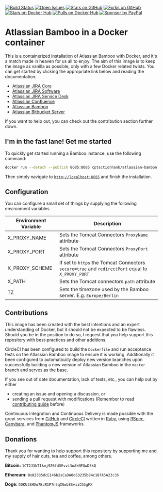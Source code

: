 [![Build Status](https://img.shields.io/circleci/project/cptactionhank/docker-atlassian-bamboo.svg)](https://circleci.com/gh/cptactionhank/docker-atlassian-bamboo) [![Open Issues](https://img.shields.io/github/issues/cptactionhank/docker-atlassian-bamboo.svg)](https://github.com/cptactionhank/docker-atlassian-bamboo/issues) [![Stars on GitHub](https://img.shields.io/github/stars/cptactionhank/docker-atlassian-bamboo.svg)](https://github.com/cptactionhank/docker-atlassian-bamboo/stargazers) [![Forks on GitHub](https://img.shields.io/github/forks/cptactionhank/docker-atlassian-bamboo.svg)](https://github.com/cptactionhank/docker-atlassian-bamboo/network) [![Stars on Docker Hub](https://img.shields.io/docker/stars/cptactionhank/atlassian-bamboo.svg)](https://hub.docker.com/r/cptactionhank/atlassian-bamboo/) [![Pulls on Docker Hub](https://img.shields.io/docker/pulls/cptactionhank/atlassian-bamboo.svg)](https://hub.docker.com/r/cptactionhank/atlassian-bamboo/) [![Sponsor by PayPal](https://img.shields.io/badge/sponsor-PayPal-blue.svg)](https://paypal.me/cptactionhank/5)

# Atlassian Bamboo in a Docker container

This is a containerized installation of Atlassian Bamboo with Docker, and it's a match made in heaven for us all to enjoy. The aim of this image is to keep the image as vanilla as possible, only with a few Docker related twists. You can get started by clicking the appropriate link below and reading the documentation.

* [Atlassian JIRA Core](https://cptactionhank.github.io/docker-atlassian-jira)
* [Atlassian JIRA Software](https://cptactionhank.github.io/docker-atlassian-jira-software)
* [Atlassian JIRA Service Desk](https://cptactionhank.github.io/docker-atlassian-service-desk)
* [Atlassian Confluence](https://cptactionhank.github.io/docker-atlassian-confluence)
* [Atlassian Bamboo](https://github.com/cptactionhank/docker-atlassian-bamboo)
* [Atlassian Bitbucket Server](https://cptactionhank.github.io/docker-atlassian-bitbucket)

If you want to help out, you can check out the contribution section further down.

## I'm in the fast lane! Get me started

To quickly get started running a Bamboo instance, use the following command:
```bash
docker run --detach --publish 8085:8085 cptactionhank/atlassian-bamboo:latest
```

Then simply navigate to [`http://localhost:8085`](http://localhost:8085) and finish the installation.

## Configuration

You can configure a small set of things by supplying the following environment variables

| Environment Variable   | Description |
| ---------------------- | ----------- |
| X_PROXY_NAME           | Sets the Tomcat Connectors `ProxyName` attribute |
| X_PROXY_PORT           | Sets the Tomcat Connectors `ProxyPort` attribute |
| X_PROXY_SCHEME         | If set to `https` the Tomcat Connectors `secure=true` and `redirectPort` equal to `X_PROXY_PORT`   |
| X_PATH                 | Sets the Tomcat connectors `path` attribute |
| TZ                     | Sets the timezone used by the Bamboo server. E.g. `Europe/Berlin` |

## Contributions

This image has been created with the best intentions and an expert understanding of Docker, but it should not be expected to be flawless. Should you be in the position to do so, I request that you help support this repository with best-practices and other additions.

CircleCI has been configured to build the `Dockerfile` and run acceptance tests on the Atlassian Bamboo image to ensure it is working. Additionally it been configured to automatically deploy new version branches upon successfully building a new version of Atlassian Bamboo in the `master` branch and serves as the base.

If you see out of date documentation, lack of tests, etc., you can help out by either
- creating an issue and opening a discussion, or
- sending a pull request with modifications (Remember to read [contributing guide](CONTRIBUTING.md) before)

Continuous Integration and Continuous Delivery is made possible with the great services from [GitHub](https://github.com) and [CircleCI](https://circleci.com/) written in [Ruby](https://www.ruby-lang.org/), using [RSpec](http://rspec.info/), [Capybara](https://github.com/teamcapybara/capybara/), and [PhantomJS](http://phantomjs.org/) frameworks.

## Donations

Thank you for wanting to help support this repository by supporting me and my supply of hair cuts, tea and coffee, among others.

__Bitcoin:__ `1CT2J3kT1kmj9Z6f4SEvvL3oAkNFQwD5kQ`

__Ethereum:__ `0x82305dcE146b2aCaDA0d63235b84c187A5A23c36`

__Doge:__ `DDKU3SHDu7BcR1P7n5qXGwb8SviiCG5gFX`
